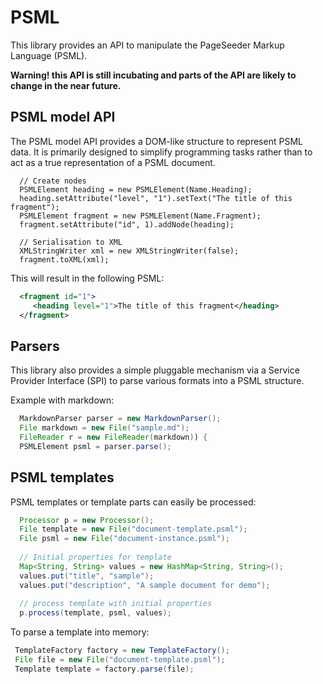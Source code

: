 # PSML

This library provides an API to manipulate the PageSeeder Markup Language 
(PSML).

**Warning! this API is still incubating and parts of the API are likely to 
change in the near future.** 


## PSML model API

The PSML model API provides a DOM-like structure to represent PSML data. It 
is primarily designed to simplify programming tasks rather than to act as a
true representation of a PSML document.

```
  // Create nodes
  PSMLElement heading = new PSMLElement(Name.Heading);
  heading.setAttribute("level", "1").setText("The title of this fragment");
  PSMLElement fragment = new PSMLElement(Name.Fragment);
  fragment.setAttribute("id", 1).addNode(heading);

  // Serialisation to XML
  XMLStringWriter xml = new XMLStringWriter(false);
  fragment.toXML(xml);
```

This will result in the following PSML:

```xml
  <fragment id="1">
     <heading level="1">The title of this fragment</heading>
  </fragment>
``` 

## Parsers

This library also provides a simple pluggable mechanism via a Service Provider
Interface (SPI) to parse various formats into a PSML structure.

Example with markdown:

```java
  MarkdownParser parser = new MarkdownParser();
  File markdown = new File("sample.md");
  FileReader r = new FileReader(markdown)) {
  PSMLElement psml = parser.parse();
```

## PSML templates

PSML templates or template parts can easily be processed:

```java
  Processor p = new Processor();
  File template = new File("document-template.psml");
  File psml = new File("document-instance.psml");
  
  // Initial properties for template
  Map<String, String> values = new HashMap<String, String>();
  values.put("title", "sample");
  values.put("description", "A sample document for demo");
  
  // process template with initial properties
  p.process(template, psml, values);
```

To parse a template into memory:

```java
 TemplateFactory factory = new TemplateFactory();
 File file = new File("document-template.psml");
 Template template = factory.parse(file);
```

